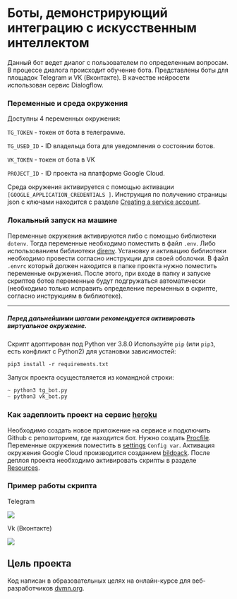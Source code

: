 # Боты, демонстрирующий интеграцию с искусственным интеллектом

Данный бот ведет диалог с пользователем по определенным вопросам. В процессе диалога происходит обучение бота.
Представлены боты для площадок Telegram и VK (Вконтакте). В качестве нейросети использован сервис Dialogflow.

### Переменные и среда окружения
Доступны 4 переменных окружения:

`TG_TOKEN` - токен от бота в телеграмме.

`TG_USED_ID` - ID владельца бота для уведомления о состоянии ботов.

`VK_TOKEN` - токен от бота в VK

`PROJECT_ID` - ID проекта на платформе Google Cloud.

Среда окружения активируется с помощью активации `[GOOGLE_APPLICATION_CREDENTIALS ]`. Инструкция по получению страницы
json с ключами находится с разделе 
[Creating a service account](https://cloud.google.com/docs/authentication/production#creating_a_service_account).

### Локальный запуск на машине
Переменные окружения активируются либо с помощью библиотеки `dotenv`. Тогда переменные необходимо поместить в файл
 `.env`. Либо использованием библиотеки [direnv](https://github.com/direnv/direnv). Установку и активацию 
библиотеки необходимо провести согласно инструкции для своей оболочки. 
В файл `.envrc` который должен находится в папке проекта нужно поместить переменные окружения.
После этого, при входе в папку и запуске скриптов ботов переменные будут подгружаться автоматически (необходимо только
исправить определение переменных в скрипте, согласно инструкциям в библиотеке).
***
##### Перед дальнейшими шагами рекомендуется активировать виртуальное окружение.
Скрипт адоптирован под Python ver 3.8.0
Используйте `pip` (или `pip3`, есть конфликт с Python2) для установки зависимостей:
```
pip3 install -r requirements.txt
```
Запуск проекта осуществляется из командной строки:
```python
~ python3 tg_bot.py
~ python3 vk_bot.py
```

### Как задеплоить проект на сервис [heroku](https://dashboard.heroku.com/apps)
Необходимо создать новое приложение на сервисе и подключить Github с репозиторием, где находится бот. 
Нужно создать [Procfile](https://devcenter.heroku.com/articles/procfile). Переменные окружения поместить в 
[settings](https://dashboard.heroku.com/apps/devman-telegram-bot/settings) `Config var`. Активация окружения Google 
Cloud производится созданием 
[bildpack](https://github.com/gerywahyunugraha/heroku-google-application-credentials-buildpack).
После деплоя проекта необходимо активировать скрипты в разделе 
[Resources](https://dashboard.heroku.com/apps/speach-bot/resources).

### Пример работы скрипта
Telegram

![](screenshots/tg_bot.gif)

Vk (Вконтакте)

![](screenshots/vk_bot.gif)

## Цель проекта

Код написан в образовательных целях на онлайн-курсе для веб-разработчиков [dvmn.org](https://dvmn.org/).